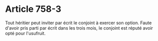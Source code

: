 # Article 758-3

Tout héritier peut inviter par écrit le conjoint à exercer son option. Faute d'avoir pris parti par écrit dans les trois mois, le conjoint est réputé avoir opté pour l'usufruit.